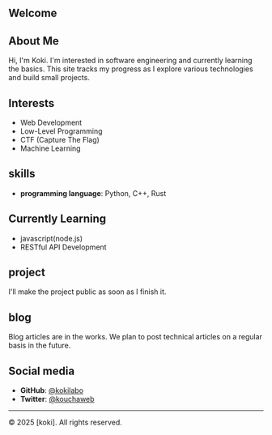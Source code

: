 ## Welcome

## About Me
Hi, I'm Koki. I'm interested in software engineering and currently learning the basics. This site tracks my progress as I explore various technologies and build small projects.

## Interests
- Web Development
- Low-Level Programming
- CTF (Capture The Flag)
- Machine Learning


## skills
- **programming language**: Python, C++, Rust
  
## Currently Learning
- javascript(node.js)
- RESTful API Development

## project
I'll make the project public as soon as I finish it.

## blog
Blog articles are in the works. We plan to post technical articles on a regular basis in the future.

## Social media
- **GitHub**: [@kokilabo](https://github.com/kokilabo)
- **Twitter**: [@kouchaweb](https://x.com/kouchaweb)

---

<footer>
  <p>&copy; 2025 [koki]. All rights reserved.</p>
</footer>
